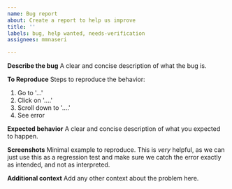 ```yaml
---
name: Bug report
about: Create a report to help us improve
title: ''
labels: bug, help wanted, needs-verification
assignees: mmnaseri

---
```


**Describe the bug**
A clear and concise description of what the bug is.

**To Reproduce**
Steps to reproduce the behavior:
1. Go to '...'
2. Click on '....'
3. Scroll down to '....'
4. See error

**Expected behavior**
A clear and concise description of what you expected to happen.

**Screenshots**
Minimal example to reproduce. This is *very* helpful, as we can just use this as a regression
test and make sure we catch the error exactly as intended, and not as interpreted.

**Additional context**
Add any other context about the problem here.
